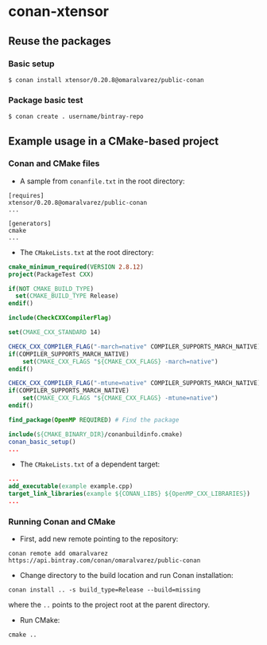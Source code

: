 # conan-xtensor
    
## Reuse the packages

### Basic setup

    $ conan install xtensor/0.20.8@omaralvarez/public-conan

### Package basic test
    $ conan create . username/bintray-repo
    
## Example usage in a CMake-based project

### Conan and CMake files

* A sample from `conanfile.txt` in the root directory:
```
[requires]
xtensor/0.20.8@omaralvarez/public-conan
...

[generators]
cmake
...
```

* The `CMakeLists.txt` at the root directory:
```cmake
cmake_minimum_required(VERSION 2.8.12)
project(PackageTest CXX)

if(NOT CMAKE_BUILD_TYPE)
  set(CMAKE_BUILD_TYPE Release)
endif()

include(CheckCXXCompilerFlag)

set(CMAKE_CXX_STANDARD 14)

CHECK_CXX_COMPILER_FLAG("-march=native" COMPILER_SUPPORTS_MARCH_NATIVE)
if(COMPILER_SUPPORTS_MARCH_NATIVE)
    set(CMAKE_CXX_FLAGS "${CMAKE_CXX_FLAGS} -march=native")
endif()

CHECK_CXX_COMPILER_FLAG("-mtune=native" COMPILER_SUPPORTS_MARCH_NATIVE)
if(COMPILER_SUPPORTS_MARCH_NATIVE)
    set(CMAKE_CXX_FLAGS "${CMAKE_CXX_FLAGS} -mtune=native")
endif()

find_package(OpenMP REQUIRED) # Find the package

include(${CMAKE_BINARY_DIR}/conanbuildinfo.cmake)
conan_basic_setup()
...
```
* The `CMakeLists.txt` of a dependent target:
```cmake
...
add_executable(example example.cpp)
target_link_libraries(example ${CONAN_LIBS} ${OpenMP_CXX_LIBRARIES})
...
```

### Running Conan and CMake 

* First, add new remote pointing to the repository: 
```
conan remote add omaralvarez https://api.bintray.com/conan/omaralvarez/public-conan
```
* Change directory to the build location and run Conan installation:
```shell
conan install .. -s build_type=Release --build=missing
```
where the `..` points to the project root at the parent directory.
* Run CMake:
```shell
cmake ..
```
